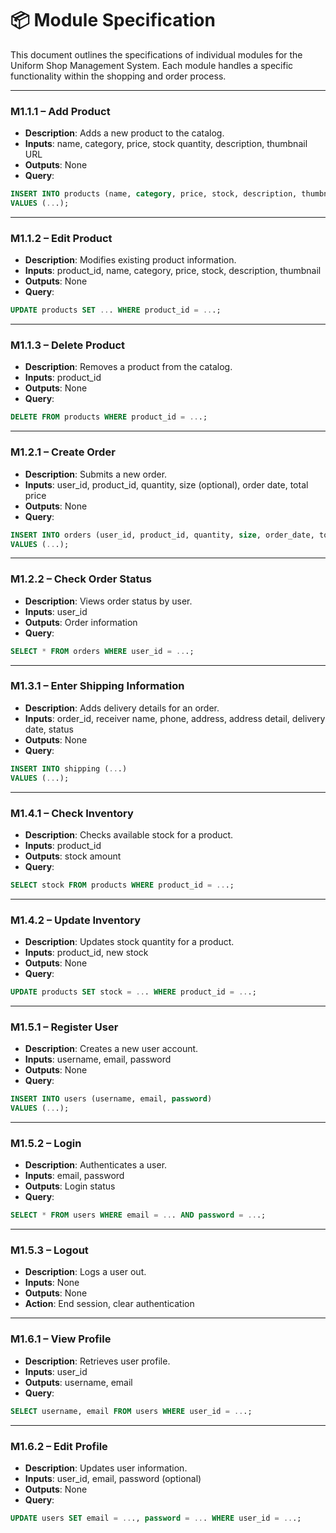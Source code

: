 # 📦 Module Specification

This document outlines the specifications of individual modules for the Uniform Shop Management System. Each module handles a specific functionality within the shopping and order process.

---

### M1.1.1 – Add Product
- **Description**: Adds a new product to the catalog.
- **Inputs**: name, category, price, stock quantity, description, thumbnail URL
- **Outputs**: None
- **Query**:
```sql
INSERT INTO products (name, category, price, stock, description, thumbnail)
VALUES (...);
```

---

### M1.1.2 – Edit Product
- **Description**: Modifies existing product information.
- **Inputs**: product_id, name, category, price, stock, description, thumbnail
- **Outputs**: None
- **Query**:
```sql
UPDATE products SET ... WHERE product_id = ...;
```

---

### M1.1.3 – Delete Product
- **Description**: Removes a product from the catalog.
- **Inputs**: product_id
- **Outputs**: None
- **Query**:
```sql
DELETE FROM products WHERE product_id = ...;
```

---

### M1.2.1 – Create Order
- **Description**: Submits a new order.
- **Inputs**: user_id, product_id, quantity, size (optional), order date, total price
- **Outputs**: None
- **Query**:
```sql
INSERT INTO orders (user_id, product_id, quantity, size, order_date, total_price)
VALUES (...);
```

---

### M1.2.2 – Check Order Status
- **Description**: Views order status by user.
- **Inputs**: user_id
- **Outputs**: Order information
- **Query**:
```sql
SELECT * FROM orders WHERE user_id = ...;
```

---

### M1.3.1 – Enter Shipping Information
- **Description**: Adds delivery details for an order.
- **Inputs**: order_id, receiver name, phone, address, address detail, delivery date, status
- **Outputs**: None
- **Query**:
```sql
INSERT INTO shipping (...)
VALUES (...);
```

---

### M1.4.1 – Check Inventory
- **Description**: Checks available stock for a product.
- **Inputs**: product_id
- **Outputs**: stock amount
- **Query**:
```sql
SELECT stock FROM products WHERE product_id = ...;
```

---

### M1.4.2 – Update Inventory
- **Description**: Updates stock quantity for a product.
- **Inputs**: product_id, new stock
- **Outputs**: None
- **Query**:
```sql
UPDATE products SET stock = ... WHERE product_id = ...;
```

---

### M1.5.1 – Register User
- **Description**: Creates a new user account.
- **Inputs**: username, email, password
- **Outputs**: None
- **Query**:
```sql
INSERT INTO users (username, email, password)
VALUES (...);
```

---

### M1.5.2 – Login
- **Description**: Authenticates a user.
- **Inputs**: email, password
- **Outputs**: Login status
- **Query**:
```sql
SELECT * FROM users WHERE email = ... AND password = ...;
```

---

### M1.5.3 – Logout
- **Description**: Logs a user out.
- **Inputs**: None
- **Outputs**: None
- **Action**: End session, clear authentication

---

### M1.6.1 – View Profile
- **Description**: Retrieves user profile.
- **Inputs**: user_id
- **Outputs**: username, email
- **Query**:
```sql
SELECT username, email FROM users WHERE user_id = ...;
```

---

### M1.6.2 – Edit Profile
- **Description**: Updates user information.
- **Inputs**: user_id, email, password (optional)
- **Outputs**: None
- **Query**:
```sql
UPDATE users SET email = ..., password = ... WHERE user_id = ...;
```

